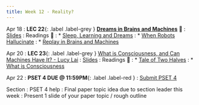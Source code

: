 ```yaml
---
title: Week 12 - Reality?
---
```


Apr 18
: **LEC 22**{: .label .label-grey } **[Dreams in Brains and Machines](https://harvard.hosted.panopto.com/Panopto/Pages/Viewer.aspx?id=ab967687-b04b-4c8b-92c2-ae2b016125a0)** 🎥 
  : [Slides](https://canvas.harvard.edu/files/14782115/download?download_frd=1)
: Readings 📖
: * [Sleep, Learning and Dreams](https://canvas.harvard.edu/files/14781104/download?download_frd=1) 
: * [When Robots Hallucinate](https://www.theatlantic.com/technology/archive/2015/09/robots-hallucinate-dream/403498/)
: * [Replay in Brains and Machines](https://www.deepmind.com/blog/replay-in-biological-and-artificial-neural-networks)

Apr 20
: **LEC 23**{: .label .label-grey } [What is Consciousness, and Can Machines Have It? - Lucy Lai](#)
  : [Slides](https://canvas.harvard.edu/files/14800405/download?download_frd=1)
: Readings 📖
: * [Tale of Two Halves](https://canvas.harvard.edu/files/14788558/download?download_frd=1)
: * [What is Consciousness](https://canvas.harvard.edu/files/14788557/download?download_frd=1)

Apr 22
: **PSET 4 DUE @ 11:59PM**{: .label .label-red }
    : [Submit PSET 4](https://canvas.harvard.edu/courses/97916/assignments/532857)

Section
: PSET 4 help
: Final paper topic idea due to section leader this week
: Present 1 slide of your paper topic / rough outline
